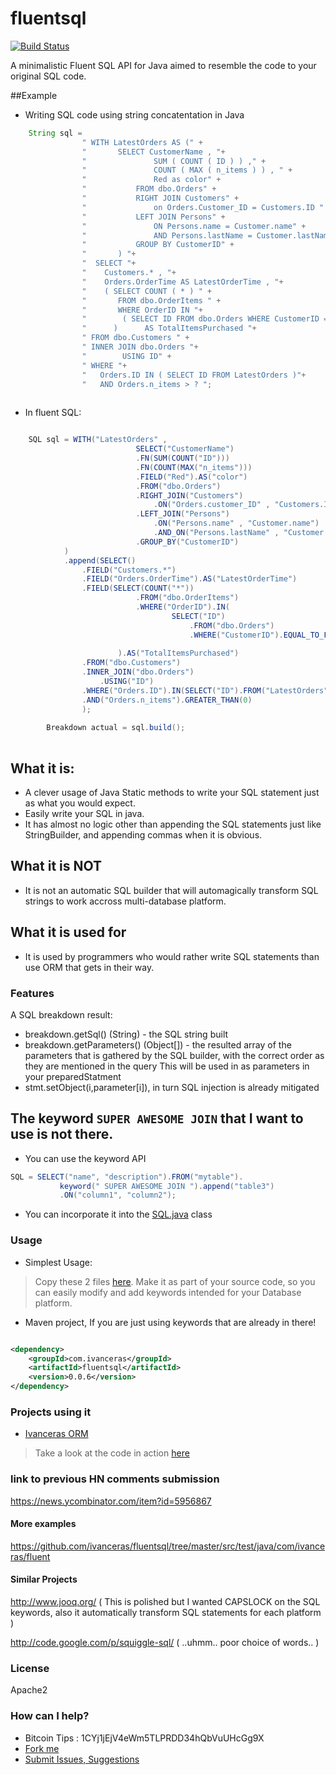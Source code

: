 fluentsql
==========

[![Build Status](https://api.travis-ci.org/ivanceras/fluentsql.svg)](https://travis-ci.org/ivanceras/fluentsql)

A minimalistic Fluent SQL API for Java aimed to resemble the code to your original SQL code.

     
##Example
 * Writing SQL code using string concatentation in Java

````java
  	String sql =
				" WITH LatestOrders AS (" +
				"		SELECT CustomerName , "+
				"				SUM ( COUNT ( ID ) ) ," +
				"				COUNT ( MAX ( n_items ) ) , " +
				"				Red as color" +
				"			FROM dbo.Orders" +
				"			RIGHT JOIN Customers" +
				"				on Orders.Customer_ID = Customers.ID " +
				"			LEFT JOIN Persons" +
				"				ON Persons.name = Customer.name" +
				"				AND Persons.lastName = Customer.lastName" +
				"			GROUP BY CustomerID" +
				"		) "+
				"  SELECT "+
				"    Customers.* , "+
				"    Orders.OrderTime AS LatestOrderTime , "+
				"    ( SELECT COUNT ( * ) " +
				"		FROM dbo.OrderItems " +
				"		WHERE OrderID IN "+
				"        ( SELECT ID FROM dbo.Orders WHERE CustomerID = Customers.ID )  "+
				"      )      AS TotalItemsPurchased "+
				" FROM dbo.Customers " +
				" INNER JOIN dbo.Orders "+
				"        USING ID" +
				" WHERE "+
				"   Orders.ID IN ( SELECT ID FROM LatestOrders )"+
				"	AND Orders.n_items > ? ";
  
````

* In fluent SQL:

````java

    SQL sql = WITH("LatestOrders" , 
							SELECT("CustomerName")
							.FN(SUM(COUNT("ID")))
							.FN(COUNT(MAX("n_items")))
							.FIELD("Red").AS("color")
							.FROM("dbo.Orders")
							.RIGHT_JOIN("Customers")
								.ON("Orders.customer_ID" , "Customers.ID")
							.LEFT_JOIN("Persons")
								.ON("Persons.name" , "Customer.name")
								.AND_ON("Persons.lastName" , "Customer.lastName")
							.GROUP_BY("CustomerID")
			)
			.append(SELECT()
				.FIELD("Customers.*")
				.FIELD("Orders.OrderTime").AS("LatestOrderTime")
				.FIELD(SELECT(COUNT("*"))
							.FROM("dbo.OrderItems")
							.WHERE("OrderID").IN(
									SELECT("ID")
										.FROM("dbo.Orders")
										.WHERE("CustomerID").EQUAL_TO_FIELD("Customers.ID"))
							
						).AS("TotalItemsPurchased")
				.FROM("dbo.Customers")
				.INNER_JOIN("dbo.Orders")
					.USING("ID")
				.WHERE("Orders.ID").IN(SELECT("ID").FROM("LatestOrders"))
				.AND("Orders.n_items").GREATER_THAN(0)
				);
		
		Breakdown actual = sql.build();
      
````      
## What it is:
 * A clever usage of Java Static methods to write your SQL statement just as what you would expect.
 * Easily write your SQL in java.
 * It has almost no logic other than appending the SQL statements just like StringBuilder, and appending commas when it is obvious.
 

## What it is NOT
 * It is not an automatic SQL builder that will automagically transform SQL strings to work accross multi-database platform.
 
## What it is used for
 * It is used by programmers who would rather write SQL statements than use ORM that gets in their way.
  
 


### Features


A SQL breakdown result:
 * breakdown.getSql() (String) - the SQL string built
 * breakdown.getParameters() (Object[]) - the resulted array of the parameters that is gathered by the SQL builder, with the correct order as they are mentioned in the query
	This will be used in as parameters in your preparedStatment 
 * stmt.setObject(i,parameter[i]), in turn SQL injection is already mitigated



## The keyword `SUPER AWESOME JOIN` that I want to use is not there.

 * You can use the keyword API
 	
 ```java
 SQL = SELECT("name", "description").FROM("mytable").
 			keyword(" SUPER AWESOME JOIN ").append("table3")
 			.ON("column1", "column2");
 ```
 
 * You can incorporate it into the [SQL.java](https://github.com/ivanceras/fluentsql/blob/master/src/main/java/com/ivanceras/fluent/sql/SQL.java) class

### Usage

* Simplest Usage:
>Copy these 2 files [here](https://github.com/ivanceras/fluentsql/tree/master/src/main/java/com/ivanceras/fluent/sql).
  Make it as part of your source code, so you can easily modify and add keywords intended for your Database platform.
 

* Maven project, If you are just using keywords that are already in there!

```xml

<dependency>
	<groupId>com.ivanceras</groupId>
	<artifactId>fluentsql</artifactId>
	<version>0.0.6</version>
</dependency>

```

    
### Projects using it

* [Ivanceras ORM](https://github.com/ivanceras/orm)

> Take a look at the code in action [here](https://github.com/ivanceras/orm/blob/master/src/main/java/com/ivanceras/db/api/DB_Rdbms.java)




### link to previous HN comments submission

https://news.ycombinator.com/item?id=5956867



#### More examples

https://github.com/ivanceras/fluentsql/tree/master/src/test/java/com/ivanceras/fluent


#### Similar Projects

http://www.jooq.org/  ( This is polished but I wanted CAPSLOCK on the SQL keywords, also it automatically transform SQL statements for each platform )

http://code.google.com/p/squiggle-sql/  ( ..uhmm.. poor choice of words.. )

### License
Apache2

### How can I help?
* Bitcoin Tips : 1CYj1jEjV4eWm5TLPRDD34hQbVuUHcGg9X
* [Fork me](https://github.com/ivanceras/fluentsql)
* [Submit Issues, Suggestions](https://github.com/ivanceras/fluentsql/issues)

